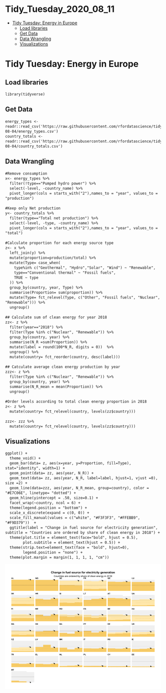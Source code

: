Tidy\_Tuesday\_2020\_08\_11
================

-   [Tidy Tuesday: Energy in Europe](#tidy-tuesday-energy-in-europe)
    -   [Load libraries](#load-libraries)
    -   [Get Data](#get-data)
    -   [Data Wrangling](#data-wrangling)
    -   [Visualizations](#visualizations)

Tidy Tuesday: Energy in Europe
==============================

Load libraries
--------------

    library(tidyverse)

Get Data
--------

    energy_types <- readr::read_csv('https://raw.githubusercontent.com/rfordatascience/tidytuesday/master/data/2020/2020-08-04/energy_types.csv')
    country_totals <- readr::read_csv('https://raw.githubusercontent.com/rfordatascience/tidytuesday/master/data/2020/2020-08-04/country_totals.csv')

Data Wrangling
--------------

    #Remove consumption
    x<- energy_types %>%
      filter(!type=="Pumped hydro power") %>%
      select(-level, -country_name) %>%
      pivot_longer(cols = starts_with("2"),names_to = "year", values_to = "production")

    #Keep only Net production
    y<- country_totals %>%
      filter(type=="Total net production") %>%
      select(-level, -type, -country_name) %>%
      pivot_longer(cols = starts_with("2"),names_to = "year", values_to = "total")

    #Calculate proportion for each energy source type
    z<- x %>%
      left_join(y) %>%
      mutate(proportion=production/total) %>%
      mutate(Type= case_when(
        type%in% c("Geothermal", "Hydro","Solar", "Wind") ~ "Renewable",
        type=="Conventional thermal" ~ "Fossil fuels",
        TRUE ~ type
      )) %>%
      group_by(country, year, Type) %>%
      summarise(Proportion= sum(proportion)) %>%
      mutate(Type= fct_relevel(Type, c("Other", "Fossil fuels", "Nuclear", "Renewable"))) %>%
      ungroup()
     
    ## Calculate sum of clean energy for year 2018
    zz<- z %>%
      filter(year=="2018") %>%
      filter(Type %in% c("Nuclear", "Renewable")) %>%
      group_by(country, year) %>%
      summarise(N_R =sum(Proportion)) %>%
      mutate(label = round(100*N_R, digits = 0))  %>%
      ungroup() %>%
      mutate(country= fct_reorder(country, desc(label)))

    ## Catculate average clean energy production by year
    zzz<- z %>%
      filter(Type %in% c("Nuclear", "Renewable")) %>%
      group_by(country, year) %>%
      summarise(N_R_mean = mean(Proportion)) %>%
      ungroup() 

    #Order levels according to total clean energy proportion in 2018
    z<- z %>% 
      mutate(country= fct_relevel(country, levels(zz$country)))

    zzz<- zzz %>%
      mutate(country= fct_relevel(country, levels(zz$country)))

Visualizations
--------------

    ggplot() +
      theme_void() +
      geom_bar(data= z, aes(x=year, y=Proportion, fill=Type), stat="identity", width=1) +
      geom_point(data= zz, aes(year, N_R)) +
      geom_text(data= zz, aes(year, N_R, label=label, hjust=1, vjust =0), size =2) +
      geom_line(data=zzz, aes(year, N_R_mean, group=country), color = "#E7C06E", linetype= "dotted") +
      geom_hline(yintercept = .50, size=0.1) +
      facet_wrap(~country, ncol = 6) +
      theme(legend.position = "bottom") + 
      scale_x_discrete(expand = c(0, 0)) +
      scale_fill_manual(values = c("white", "#F3F3F3", "#FFEBB9", "#F9D379"))  +
      ggtitle(label = "Change in fuel source for electricity generation", subtitle = "Countries are ordered by share of clean energy in 2018") +
      theme(plot.title = element_text(face="bold", hjust = 0.5),
            plot.subtitle = element_text(hjust = 0.5)) +
      theme(strip.text=element_text(face = "bold", hjust=0),
            legend.position = "none") +
      theme(plot.margin = margin(1, 1, 1, 1, "cm"))

![](TidyTuesday_31_files/figure-gfm/unnamed-chunk-1-1.png)<!-- -->
